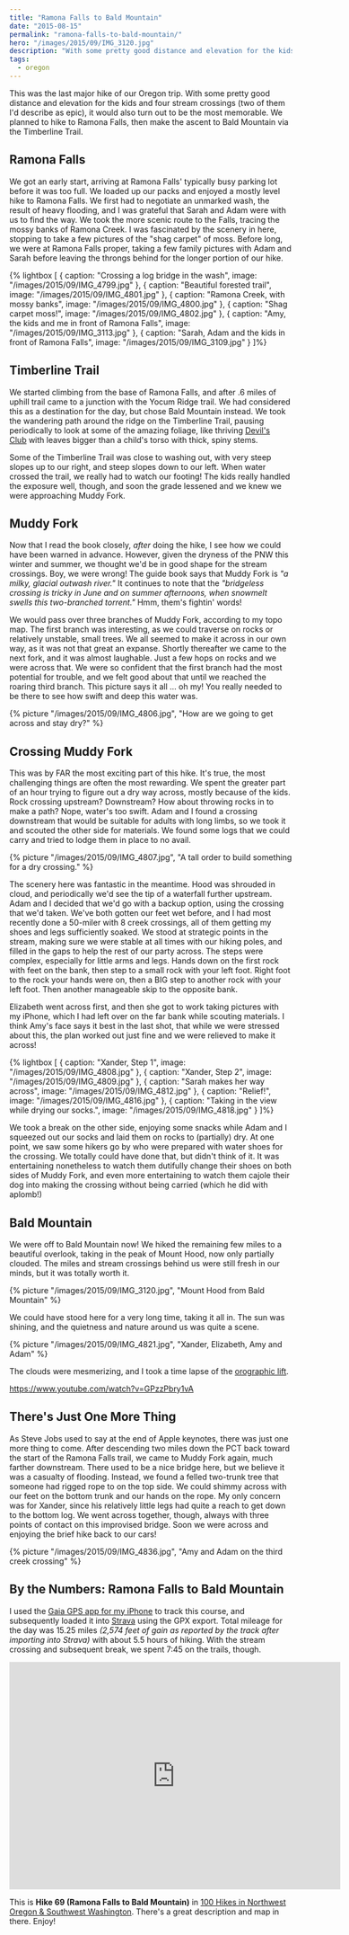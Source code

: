 ```yaml
---
title: "Ramona Falls to Bald Mountain"
date: "2015-08-15"
permalink: "ramona-falls-to-bald-mountain/"
hero: "/images/2015/09/IMG_3120.jpg"
description: "With some pretty good distance and elevation for the kids and four stream crossings (two of them I'd describe as epic), it would also turn out to be the most memorable."
tags:
  - oregon
---
```


This was the last major hike of our Oregon trip. With some pretty good distance and elevation for the kids and four stream crossings (two of them I'd describe as epic), it would also turn out to be the most memorable. We planned to hike to Ramona Falls, then make the ascent to Bald Mountain via the Timberline Trail.

## Ramona Falls

We got an early start, arriving at Ramona Falls' typically busy parking lot before it was too full. We loaded up our packs and enjoyed a mostly level hike to Ramona Falls. We first had to negotiate an unmarked wash, the result of heavy flooding, and I was grateful that Sarah and Adam were with us to find the way. We took the more scenic route to the Falls, tracing the mossy banks of Ramona Creek. I was fascinated by the scenery in here, stopping to take a few pictures of the "shag carpet" of moss. Before long, we were at Ramona Falls proper, taking a few family pictures with Adam and Sarah before leaving the throngs behind for the longer portion of our hike.

{% lightbox [
    { caption: "Crossing a log bridge in the wash", image: "/images/2015/09/IMG_4799.jpg" },
    { caption: "Beautiful forested trail", image: "/images/2015/09/IMG_4801.jpg" },
    { caption: "Ramona Creek, with mossy banks", image: "/images/2015/09/IMG_4800.jpg" },
    { caption: "Shag carpet moss!", image: "/images/2015/09/IMG_4802.jpg" },
    { caption: "Amy, the kids and me in front of Ramona Falls", image: "/images/2015/09/IMG_3113.jpg" },
    { caption: "Sarah, Adam and the kids in front of Ramona Falls", image: "/images/2015/09/IMG_3109.jpg" }
]%}

## Timberline Trail

We started climbing from the base of Ramona Falls, and after .6 miles of uphill trail came to a junction with the Yocum Ridge trail. We had considered this as a destination for the day, but chose Bald Mountain instead. We took the wandering path around the ridge on the Timberline Trail, pausing periodically to look at some of the amazing foliage, like thriving [Devil's Club](https://en.wikipedia.org/wiki/Devil%27s_Club) with leaves bigger than a child's torso with thick, spiny stems.

Some of the Timberline Trail was close to washing out, with very steep slopes up to our right, and steep slopes down to our left. When water crossed the trail, we really had to watch our footing! The kids really handled the exposure well, though, and soon the grade lessened and we knew we were approaching Muddy Fork.

## Muddy Fork

Now that I read the book closely, _after_ doing the hike, I see how we could have been warned in advance. However, given the dryness of the PNW this winter and summer, we thought we'd be in good shape for the stream crossings. Boy, we were wrong! The guide book says that Muddy Fork is _"a milky, glacial outwash river."_ It continues to note that the *"bridgeless crossing is tricky in June and on summer afternoons, when snowmelt swells this two-branched torrent."* Hmm, them's fightin' words!

We would pass over three branches of Muddy Fork, according to my topo map. The first branch was interesting, as we could traverse on rocks or relatively unstable, small trees. We all seemed to make it across in our own way, as it was not that great an expanse. Shortly thereafter we came to the next fork, and it was almost laughable. Just a few hops on rocks and we were across that. We were so confident that the first branch had the most potential for trouble, and we felt good about that until we reached the roaring third branch. This picture says it all ... oh my! You really needed to be there to see how swift and deep this water was.

{% picture "/images/2015/09/IMG_4806.jpg", "How are we going to get across and stay dry?" %}

## Crossing Muddy Fork

This was by FAR the most exciting part of this hike. It's true, the most challenging things are often the most rewarding. We spent the greater part of an hour trying to figure out a dry way across, mostly because of the kids. Rock crossing upstream? Downstream? How about throwing rocks in to make a path? Nope, water's too swift. Adam and I found a crossing downstream that would be suitable for adults with long limbs, so we took it and scouted the other side for materials. We found some logs that we could carry and tried to lodge them in place to no avail.

{% picture "/images/2015/09/IMG_4807.jpg", "A tall order to build something for a dry crossing." %}

The scenery here was fantastic in the meantime. Hood was shrouded in cloud, and periodically we'd see the tip of a waterfall further upstream. Adam and I decided that we'd go with a backup option, using the crossing that we'd taken. We've both gotten our feet wet before, and I had most recently done a 50-miler with 8 creek crossings, all of them getting my shoes and legs sufficiently soaked. We stood at strategic points in the stream, making sure we were stable at all times with our hiking poles, and filled in the gaps to help the rest of our party across. The steps were complex, especially for little arms and legs. Hands down on the first rock with feet on the bank, then step to a small rock with your left foot. Right foot to the rock your hands were on, then a BIG step to another rock with your left foot. Then another manageable skip to the opposite bank.

Elizabeth went across first, and then she got to work taking pictures with my iPhone, which I had left over on the far bank while scouting materials. I think Amy's face says it best in the last shot, that while we were stressed about this, the plan worked out just fine and we were relieved to make it across!

{% lightbox [
    { caption: "Xander, Step 1", image: "/images/2015/09/IMG_4808.jpg" },
    { caption: "Xander, Step 2", image: "/images/2015/09/IMG_4809.jpg" },
    { caption: "Sarah makes her way across", image: "/images/2015/09/IMG_4812.jpg" },
    { caption: "Relief!", image: "/images/2015/09/IMG_4816.jpg" },
    { caption: "Taking in the view while drying our socks.", image: "/images/2015/09/IMG_4818.jpg" }
]%}

We took a break on the other side, enjoying some snacks while Adam and I squeezed out our socks and laid them on rocks to (partially) dry. At one point, we saw some hikers go by who were prepared with water shoes for the crossing. We totally could have done that, but didn't think of it. It was entertaining nonetheless to watch them dutifully change their shoes on both sides of Muddy Fork, and even more entertaining to watch them cajole their dog into making the crossing without being carried (which he did with aplomb!)

## Bald Mountain

We were off to Bald Mountain now! We hiked the remaining few miles to a beautiful overlook, taking in the peak of Mount Hood, now only partially clouded. The miles and stream crossings behind us were still fresh in our minds, but it was totally worth it.

{% picture "/images/2015/09/IMG_3120.jpg", "Mount Hood from Bald Mountain" %}

We could have stood here for a very long time, taking it all in. The sun was shining, and the quietness and nature around us was quite a scene.

{% picture "/images/2015/09/IMG_4821.jpg", "Xander, Elizabeth, Amy and Adam" %}

The clouds were mesmerizing, and I took a time lapse of the [orographic lift](https://en.wikipedia.org/wiki/Orographic_lift).

https://www.youtube.com/watch?v=GPzzPbry1vA

## There's Just One More Thing

As Steve Jobs used to say at the end of Apple keynotes, there was just one more thing to come. After descending two miles down the PCT back toward the start of the Ramona Falls trail, we came to Muddy Fork again, much farther downstream. There used to be a nice bridge here, but we believe it was a casualty of flooding. Instead, we found a felled two-trunk tree that someone had rigged rope to on the top side. We could shimmy across with our feet on the bottom trunk and our hands on the rope. My only concern was for Xander, since his relatively little legs had quite a reach to get down to the bottom log. We went across together, though, always with three points of contact on this improvised bridge. Soon we were across and enjoying the brief hike back to our cars!

{% picture "/images/2015/09/IMG_4836.jpg", "Amy and Adam on the third creek crossing" %}

## By the Numbers: Ramona Falls to Bald Mountain

I used the [Gaia GPS app for my iPhone](https://www.gaiagps.com) to track this course, and subsequently loaded it into [Strava](https://www.strava.com/activities/371463063) using the GPX export. Total mileage for the day was 15.25 miles _(2,574 feet of gain as reported by the track after importing into Strava)_ with about 5.5 hours of hiking. With the stream crossing and subsequent break, we spent 7:45 on the trails, though.

<iframe src="https://www.strava.com/activities/371463063/embed/ce2101f4309db157b9f3dcc7c9a1a04b17ce68b7" width="590" height="405" frameborder="0" scrolling="no"></iframe>

This is **Hike 69 (Ramona Falls to Bald Mountain)** in [100 Hikes in Northwest Oregon & Southwest Washington](http://amzn.to/1KumNZm). There's a great description and map in there. Enjoy!
